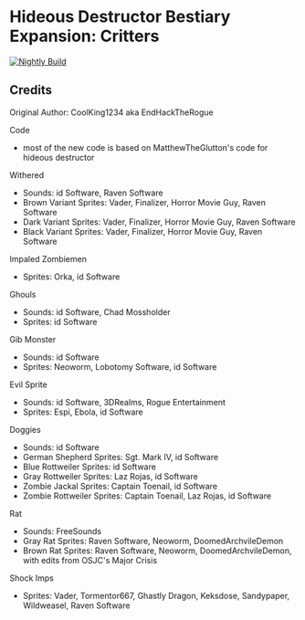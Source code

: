 # Hideous Destructor Bestiary Expansion: Critters

[![Nightly Build](https://github.com/HDest-Community/HDest-Critters/actions/workflows/nightly.yml/badge.svg)](https://github.com/HDest-Community/HDest-Critters/actions/workflows/nightly.yml)

## Credits

Original Author: CoolKing1234 aka EndHackTheRogue

Code
- most of the new code is based on MatthewTheGlutton's code for hideous destructor

Withered  
- Sounds: id Software, Raven Software  
- Brown Variant Sprites: Vader, Finalizer, Horror Movie Guy, Raven Software  
- Dark Variant Sprites: Vader, Finalizer, Horror Movie Guy, Raven Software  
- Black Variant Sprites: Vader, Finalizer, Horror Movie Guy, Raven Software  

Impaled Zombiemen
- Sprites: Orka, id Software

Ghouls
- Sounds: id Software, Chad Mossholder
- Sprites: id Software

Gib Monster
- Sounds: id Software
- Sprites: Neoworm, Lobotomy Software, id Software
	
Evil Sprite
- Sounds: id Software, 3DRealms, Rogue Entertainment  
- Sprites: Espi, Ebola, id Software  

Doggies  
- Sounds: id Software  
- German Shepherd Sprites: Sgt. Mark IV, id Software
- Blue Rottweiler Sprites: id Software
- Gray Rottweiler Sprites: Laz Rojas, id Software
- Zombie Jackal Sprites: Captain Toenail, id Software
- Zombie Rottweiler Sprites: Captain Toenail, Laz Rojas, id Software  

Rat
- Sounds: FreeSounds
- Gray Rat Sprites: Raven Software, Neoworm, DoomedArchvileDemon
- Brown Rat Sprites: Raven Software, Neoworm, DoomedArchvileDemon, with edits from OSJC's Major Crisis

Shock Imps
- Sprites: Vader, Tormentor667, Ghastly Dragon, Keksdose, Sandypaper, Wildweasel, Raven Software
